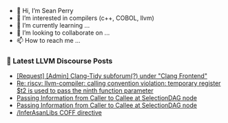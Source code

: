 - 👋 Hi, I’m Sean Perry
- 👀 I’m interested in compilers (c++, COBOL, llvm)
- 🌱 I’m currently learning ...
- 💞️ I’m looking to collaborate on ...
- 📫 How to reach me ...

<!---
s66perry/s66perry is a ✨ special ✨ repository because its `README.md` (this file) appears on your GitHub profile.
You can click the Preview link to take a look at your changes.
--->
### 📕 Latest LLVM Discourse Posts

<!-- DISCOURSE-LLVM:START -->
- [[Request] [Admin] Clang-Tidy subforum&lpar;?&rpar; under &quot;Clang Frontend&quot;](https://discourse.llvm.org/t/request-admin-clang-tidy-subforum-under-clang-frontend/62459#post_1)
- [Re: riscv: llvm-compiler: calling convention violation: temporary register $t2 is used to pass the ninth function parameter](https://discourse.llvm.org/t/re-riscv-llvm-compiler-calling-convention-violation-temporary-register-t2-is-used-to-pass-the-ninth-function-parameter/62454#post_2)
- [Passing Information from Caller to Callee at SelectionDAG node](https://discourse.llvm.org/t/passing-information-from-caller-to-callee-at-selectiondag-node/62402#post_8)
- [Passing Information from Caller to Callee at SelectionDAG node](https://discourse.llvm.org/t/passing-information-from-caller-to-callee-at-selectiondag-node/62402#post_7)
- [/InferAsanLibs COFF directive](https://discourse.llvm.org/t/inferasanlibs-coff-directive/62458#post_1)
<!-- DISCOURSE-LLVM:END -->
